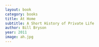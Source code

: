 ```yaml
---
layout: book
category: books
title: At Home
subtitle: A Short History of Private Life
author: Bill Bryson
year: 2011
image: ah.jpg
---
```


